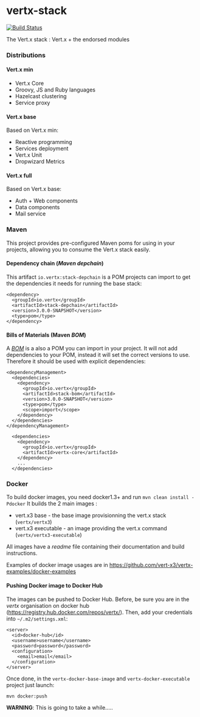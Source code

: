 vertx-stack
========

[![Build Status](https://vertx.ci.cloudbees.com/buildStatus/icon?job=vert.x3-stack)](https://vertx.ci.cloudbees.com/view/vert.x-3/job/vert.x3-stack/)

The Vert.x stack : Vert.x + the endorsed modules

### Distributions

#### Vert.x min

- Vert.x Core
- Groovy, JS and Ruby languages
- Hazelcast clustering
- Service proxy

#### Vert.x base

Based on Vert.x min:

- Reactive programming
- Services deployment
- Vert.x Unit
- Dropwizard Metrics

#### Vert.x full

Based on Vert.x base:

- Auth + Web components
- Data components
- Mail service

### Maven

This project provides pre-configured Maven poms for using in your projects, allowing you to consume the Vert.x stack
easily.

#### Dependency chain (_Maven depchain_)

This artifact `io.vertx:stack-depchain` is a POM projects can import to get the dependencies it needs for running
the base stack:

~~~~
<dependency>
  <groupId>io.vertx</groupId>
  <artifactId>stack-depchain</artifactId>
  <version>3.0.0-SNAPSHOT</version>
  <type>pom</type>
</dependency>
~~~~

#### Bills of Materials (Maven _BOM_)

A [_BOM_](http://maven.apache.org/guides/introduction/introduction-to-dependency-mechanism.html) is a also a POM you
can import in your project. It will not add dependencies to your POM, instead it will set the correct versions to use.
Therefore it should be used with explicit dependencies:

~~~~
<dependencyManagement>
  <dependencies>
    <dependency>
      <groupId>io.vertx</groupId>
      <artifactId>stack-bom</artifactId>
      <version>3.0.0-SNAPSHOT</version>
      <type>pom</type>
      <scope>import</scope>
    </dependency>
  </dependencies>
</dependencyManagement>

  <dependencies>
    <dependency>
      <groupId>io.vertx</groupId>
      <artifactId>vertx-core</artifactId>
    </dependency>
    ...
  </dependencies>
~~~~

### Docker

To build docker images, you need docker1.3+ and run `mvn clean install -Pdocker`
It builds the 2 main images :
- vert.x3 base - the base image provisionning the vert.x stack (`vertx/vertx3`)
- vert.x3 executable - an image providing the vert.x command (`vertx/vertx3-executable`)

All images have a _readme_ file containing their documentation and build instructions.

Examples of docker image usages are in https://github.com/vert-x3/vertx-examples/docker-examples

#### Pushing Docker image to Docker Hub

The images can be pushed to Docker Hub. Before, be sure you are in the _vertx_ organisation on docker hub (https://registry.hub.docker.com/repos/vertx/). Then, add your credentials into `~/.m2/settings.xml`:

```
<server>
  <id>docker-hub</id>
  <username>username</username>
  <password>password</password>
  <configuration>
    <email>email</email>
  </configuration>
</server>
```

Once done, in the `vertx-docker-base-image` and `vertx-docker-executable` project just launch:

```
mvn docker:push
```

**WARNING**: This is going to take a while.....

